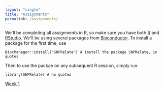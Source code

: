 ```yaml
---
layout: "single"
title: "Assignments"
permalink: /assignments/
---
```


We'll be completing all assignments in R, so make sure you have both [R](https://cran.r-project.org/) and [RStudio](https://posit.co/downloads/).  We'll be using several packages from [Bioconductor](http://www.bioconductor.org/).  To install a package for the first time, use

```
BiocManager::install("SNPRelate") # install the package SNPRelate, in quotes
```

Then to use the packae on any subsequent R session, simply run

```
library(SNPRelate) # no quotes
```

[Week 1](https://wletsou.github.io/bioinformatics/assignments/pca)
